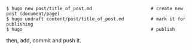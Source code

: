 ```
$ hugo new post/title_of_post.md                      # create new post (document/page)
$ hugo undraft content/post/title_of_post.md          # mark it for publishing
$ hugo                                                # publish
```


then, add, commit and push it.
